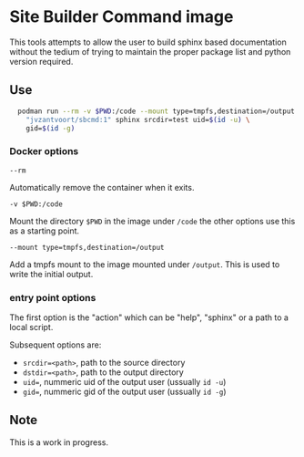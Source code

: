 Site Builder Command image
==========================

This tools attempts to allow the user to build sphinx based
documentation without the tedium of trying to maintain the proper
package list and python version required.

Use
---

```bash
  podman run --rm -v $PWD:/code --mount type=tmpfs,destination=/output \
    "jvzantvoort/sbcmd:1" sphinx srcdir=test uid=$(id -u) \
    gid=$(id -g)
```

### Docker options

```
--rm
```
Automatically remove the container when it exits.

```
-v $PWD:/code
```
Mount the directory `$PWD` in the image under `/code` the other
options use this as a starting point.

```
--mount type=tmpfs,destination=/output
```
Add a tmpfs mount to the image mounted under `/output`. This is used
to write the initial output.

### entry point options

The first option is the "action" which can be "help", "sphinx" or a
path to a local script.

Subsequent options are:

* `srcdir=<path>`, path to the source directory
* `dstdir=<path>`, path to the output directory
* `uid=`, nummeric uid of the output user (ussually `id -u`)
* `gid=`, nummeric gid of the output user (ussually `id -g`)

Note
----

This is a work in progress.
